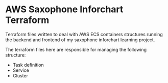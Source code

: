 # AWS Saxophone Inforchart Terraform
Terraform files written to deal with AWS ECS containers structures running the backend and frontend of my saxophone inforchart learning project.

The terraform files here are responsible for managing the following structure:
 - Task definition
 - Service
 - Cluster

